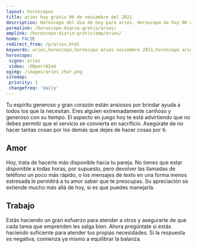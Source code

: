 ```yaml
---
layout: horoscopos
title: aries hoy gratis 06 de noviembre del 2021 
description: Horóscopo del dia de hoy para aries. Horoscopo de hoy 06 de noviembre del 2021. Las predicciones de amor, trabajo, vida personal gratis.
permalink: /horoscopo-diario-gratis/aries/
amplink: /horoscopo-diario-gratis/amp/aries/
home: FALSE
redirect_from: /p/aries.html
keywords: aries,horoscopo,horoscopo aries noviembre 2021,horoscopo aries hoy,tarot aries noviembre 2021,horoscopo aries,tarot aries hoy,horoscopo de hoy,horoscopo diario,tarot del amor,horoscopo de hoy aries,horoscopo diario del tarot, Horoscopo de hoy aries 06 de noviembre del 2021,horóscopo del día,signos zodiacales 2021, el horoscopo de hoy
horoscopo:
 signo: aries
 video: -DQpmrrAIeU
ogimg: /images/aries_char.png
sitemap:
 priority: 1
 changefreq: 'daily'
---
```



Tu espíritu generoso y gran corazón están ansiosos por brindar ayuda a todos los que la necesitan. Eres alguien extremadamente cariñoso y generoso con su tiempo. El aspecto en juego hoy te está advirtiendo que no debes permitir que el servicio se convierta en sacrificio. Asegúrate de no hacer tantas cosas por los demás que dejes de hacer cosas por ti.

## Amor

Hoy, trata de hacerte más disponible hacia tu pareja. No tienes que estar disponible a todas horas, por supuesto, pero devolver las llamadas de teléfono un poco más rápido, o los mensajes de texto en una forma menos estresada le permitirá a tu amor saber que te preocupas. Su apreciación se extiende mucho más allá de hoy, si es que puedes manejarla.

## Trabajo

Estás haciendo un gran esfuerzo para atender a otros y asegurarte de que cada tarea que emprenden les salga bien. Ahora pregúntate si estás haciendo suficiente para atender tus propias necesidades. Si la respuesta es negativa, comienza ya mismo a equilibrar la balanza.